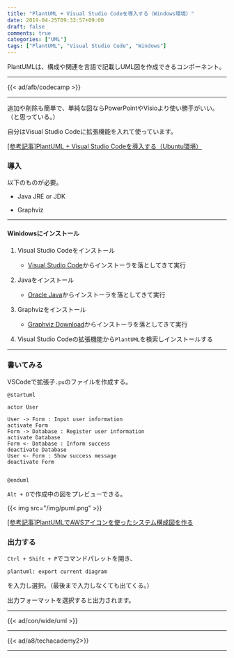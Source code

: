 ```yaml
---
title: "PlantUML + Visual Studio Codeを導入する（Windows環境）"
date: 2019-04-25T09:33:57+09:00
draft: false
comments: true
categories: ["UML"]
tags: ["PlantUML", "Visual Studio Code", "Windows"]
---
```


PlantUMLは、構成や関連を言語で記載しUML図を作成できるコンポーネント。

<!--more-->

---

{{< ad/afb/codecamp >}}

---

追加や削除も簡単で、単純な図ならPowerPointやVisioより使い勝手がいい。（と思っている。）

自分はVisual Studio Codeに拡張機能を入れて使っています。

[[参考記事]PlantUML + Visual Studio Codeを導入する（Ubuntu環境）](https://www.ted027.com/post/puml-ubu)

### 導入

以下のものが必要。

- Java JRE or JDK

- Graphviz

---

#### Winidowsにインストール

1. Visual Studio Codeをインストール
    - [Visual Studio Code](https://code.visualstudio.com/)からインストーラを落としてきて実行

2. Javaをインストール
    - [Oracle Java](https://www.java.com/ja/download/)からインストーラを落としてきて実行

3. Graphvizをインストール
    - [Graphviz Download](http://www.graphviz.org/download/)からインストーラを落としてきて実行

4. Visual Studio Codeの拡張機能から`PlantUML`を検索しインストールする

---

### 書いてみる

VSCodeで拡張子`.pu`のファイルを作成する。

```sample.pu
@startuml

actor User

User -> Form : Input user information
activate Form
Form -> Database : Register user information
activate Database
Form <- Database : Inform success
deactivate Database
User <- Form : Show success message
deactivate Form


@enduml
```

`Alt + D`で作成中の図をプレビューできる。

{{< img src="/img/puml.png" >}}

[[参考記事]PlantUMLでAWSアイコンを使ったシステム構成図を作る](https://www.ted027.com/post/puml-aws)

### 出力する

`Ctrl + Shift + P`でコマンドパレットを開き、

```
plantuml: export current diagram
```

を入力し選択。（最後まで入力しなくても出てくる。）

出力フォーマットを選択すると出力されます。

---

{{< ad/con/wide/uml >}}

---

{{< ad/a8/techacademy2>}}

---
